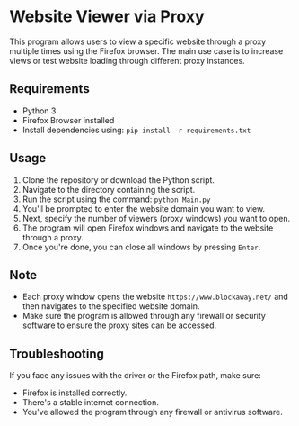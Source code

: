 # Website Viewer via Proxy

This program allows users to view a specific website through a proxy multiple times using the Firefox browser. The main use case is to increase views or test website loading through different proxy instances.

## Requirements

- Python 3
- Firefox Browser installed
- Install dependencies using: `pip install -r requirements.txt`

## Usage

1. Clone the repository or download the Python script.
2. Navigate to the directory containing the script.
3. Run the script using the command: `python Main.py`
4. You'll be prompted to enter the website domain you want to view.
5. Next, specify the number of viewers (proxy windows) you want to open.
6. The program will open Firefox windows and navigate to the website through a proxy.
7. Once you're done, you can close all windows by pressing `Enter`.

## Note

- Each proxy window opens the website `https://www.blockaway.net/` and then navigates to the specified website domain.
- Make sure the program is allowed through any firewall or security software to ensure the proxy sites can be accessed.

## Troubleshooting

If you face any issues with the driver or the Firefox path, make sure:

- Firefox is installed correctly.
- There's a stable internet connection.
- You've allowed the program through any firewall or antivirus software.
